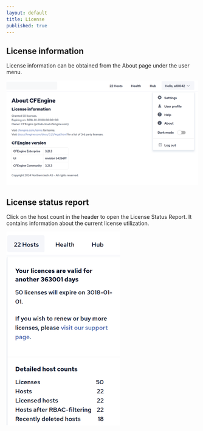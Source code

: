 ```yaml
---
layout: default
title: License
published: true
---
```


## License information

License information can be obtained from the About page under the user menu.

<img src="license-info.png" alt="Information about installed license." width="700px">

## License status report

Click on the host count in the header to open the License Status Report. It contains information about the current license utilization.

<img src="license-status-report.png" alt="Report showing current license utilization." width="300px">
